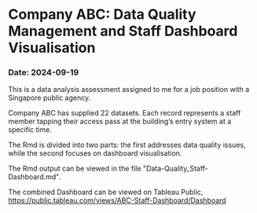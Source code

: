 # Company ABC: Data Quality Management and Staff Dashboard Visualisation

### Date: 2024-09-19

This is a data analysis assessment assigned to me for a job position with a Singapore public agency.

Company ABC has supplied 22 datasets. Each record represents a staff member tapping their access pass at the building’s entry system at a specific time.

The Rmd is divided into two parts: the first addresses data quality issues, while the second focuses on dashboard visualisation.

The Rmd output can be viewed in the file "Data-Quality_Staff-Dashboard.md".

The combined Dashboard can be viewed on Tableau Public, https://public.tableau.com/views/ABC-Staff-Dashboard/Dashboard
